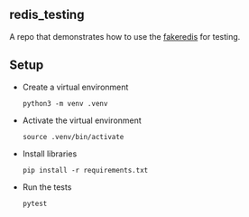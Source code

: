 
## redis_testing

A repo that demonstrates how to use the [fakeredis](https://github.com/jamesls/fakeredis)
for testing.

## Setup

* Create a virtual environment
  
  `python3 -m venv .venv`

* Activate the virtual environment

  `source .venv/bin/activate`

* Install libraries

   `pip install -r requirements.txt`
  
* Run the tests

   `pytest`